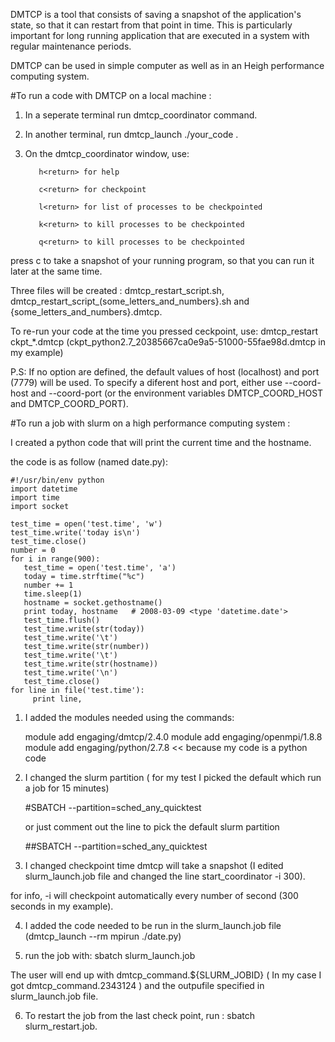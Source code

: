 DMTCP is a tool that consists of saving a snapshot of the application's state, so that it can restart from that point in time. This is particularly important for long running application that are executed in a system with regular maintenance periods.

DMTCP can be used in simple computer as well as in an Heigh performance computing system. 

#To run a code with DMTCP on a local machine :
 
1. In a seperate terminal run dmtcp_coordinator command.

2. In another terminal, run dmtcp_launch ./your_code .

3. On the dmtcp_coordinator window, use:

          h<return> for help

          c<return> for checkpoint

          l<return> for list of processes to be checkpointed

          k<return> to kill processes to be checkpointed

          q<return> to kill processes to be checkpointed
 
press c to take a snapshot of your running program, so that you can run it later at the same time.

Three files will be created : dmtcp_restart_script.sh, dmtcp_restart_script_(some_letters_and_numbers}.sh and {some_letters_and_numbers}.dmtcp.

To re-run your code at the time you pressed ceckpoint, use:
dmtcp_restart ckpt_*.dmtcp (ckpt_python2.7_20385667ca0e9a5-51000-55fae98d.dmtcp in my example)
 
P.S: If no option are defined, the default values of host (localhost) and port (7779) will be used.
To specify a diferent host and port, either use --coord-host and --coord-port (or the environment variables DMTCP_COORD_HOST and DMTCP_COORD_PORT).

 
#To run a job with slurm on a high performance computing system :

I created a python code that will print the current time and the hostname.

the code is as follow (named date.py):

    #!/usr/bin/env python
    import datetime
    import time
    import socket

    test_time = open('test.time', 'w')
    test_time.write('today is\n')
    test_time.close()
    number = 0
    for i in range(900):
       test_time = open('test.time', 'a')
       today = time.strftime("%c")
       number += 1
       time.sleep(1)
       hostname = socket.gethostname()
       print today, hostname   # 2008-03-09 <type 'datetime.date'>
       test_time.flush()
       test_time.write(str(today))
       test_time.write('\t')
       test_time.write(str(number))
       test_time.write('\t')
       test_time.write(str(hostname))
       test_time.write('\n')
       test_time.close()
    for line in file('test.time'):
         print line,


1. I added the modules needed using the commands:
   
   module add engaging/dmtcp/2.4.0 
   module add engaging/openmpi/1.8.8
   module add engaging/python/2.7.8   << because my code is a python code

2. I changed the slurm partition ( for my test I picked the default which run a job for 15 minutes)

   \#SBATCH --partition=sched_any_quicktest

   or just comment out the line to pick the default slurm partition
 
   \##SBATCH --partition=sched_any_quicktest

3. I changed checkpoint time  dmtcp will take a snapshot (I edited slurm_launch.job file  and changed the line start_coordinator -i 300). 

for info, -i will checkpoint automatically every number of second (300 seconds in my example).

4. I added the code needed to be run in the slurm_launch.job file (dmtcp_launch --rm mpirun ./date.py)
  
5. run the job with: sbatch slurm_launch.job 

  The user will end up with dmtcp_command.${SLURM_JOBID} ( In my case I got dmtcp_command.2343124 ) and the outpufile specified in slurm_launch.job file.

6. To restart the job from the last check point, run : sbatch slurm_restart.job.

